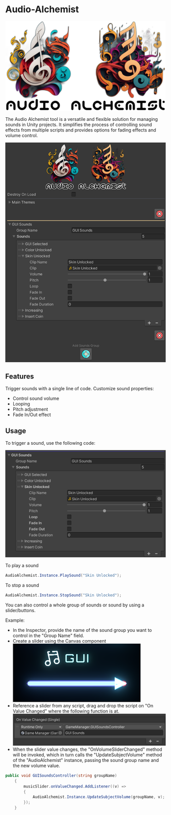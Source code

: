 # Audio-Alchemist

<img src="/Assets/Editor/AudioAlchemist/HeaderImage.png" alt="Audio Alchemist Icon">

The Audio Alchemist tool is a versatile and flexible solution for managing sounds in Unity projects. It simplifies the process of controlling sound effects from multiple scripts and provides options for fading effects and volume control.

<img src="/Assets/Editor/Docs/Audio%20Alchemist%20Overview.png" alt="Overview">

## Features

Trigger sounds with a single line of code.
Customize sound properties:

<ul>
  <li>Control sound volume</li>
  <li>Looping</li>
  <li>Pitch adjustment</li>
  <li>Fade In/Out effect</li>
</ul>

## Usage

To trigger a sound, use the following code:

<img src="/Assets/Editor/Docs/Skin%20Unlock%20Sound.png" alt="Overview sound">

<p>To play a sound</p>

```csharp
AudioAlchemist.Instance.PlaySound("Skin Unlocked");
```

<p>To stop a sound</p>

```csharp
AudioAlchemist.Instance.StopSound("Skin Unlocked");
```

You can also control a whole group of sounds or sound by using a slider/buttons.

Example:

<ul>
  <li>In the Inspector, provide the name of the sound group you want to control in the "Group Name" field.</li>
  <li>Create a slider using the Canvas component</li>
  <img src="/Assets/Editor/Docs/GUI%20Slider.png" alt="GUI Slider Component">
  <li>Reference a slider from any script, drag and drop the script on "On Value Changed" where the following function is at.</li>
  <img src="/Assets/Editor/Docs/GUI%20Sliders%20Controller.png" alt="GUI Slider On Value Change">
  <li>When the slider value changes, the "OnVolumeSliderChanged" method will be invoked, which in turn calls the "UpdateSubjectVolume" method of the "AudioAlchemist" instance, passing the sound group name and the new volume value.</li>
</ul>

```csharp
public void GUISoundsController(string groupName)
    {
        musicSlider.onValueChanged.AddListener((v) =>
        {
            AudioAlchemist.Instance.UpdateSubjectVolume(groupName, v);
        });
    }
```
